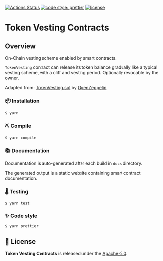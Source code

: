 [![Actions Status](https://github.com/abdelhamidbakhta/token-vesting-contracts/workflows/main/badge.svg)](https://github.com/abdelhamidbakhta/token-vesting-contracts/actions)
[![code style: prettier](https://img.shields.io/badge/code_style-prettier-ff69b4.svg)](https://github.com/prettier/prettier)
[![license](https://img.shields.io/badge/License-Apache%202.0-blue.svg)](https://opensource.org/licenses/Apache-2.0)

# Token Vesting Contracts

## Overview

On-Chain vesting scheme enabled by smart contracts.

`TokenVesting` contract can release its token balance gradually like a typical vesting scheme, with a cliff and vesting period.
Optionally revocable by the owner.

Adapted from: [TokenVesting.sol](https://github.com/OpenZeppelin/openzeppelin-contracts/blob/v1.12.0/contracts/token/ERC20/TokenVesting.sol) by [OpenZeppelin](https://openzeppelin.com/)

### 📦 Installation

```console
$ yarn
```

### ⛏️ Compile

```console
$ yarn compile
```

### 📚 Documentation

Documentation is auto-generated after each build in `docs` directory.

The generated output is a static website containing smart contract documentation.

### 🌡️ Testing

```console
$ yarn test
```

### ✨ Code style

```console
$ yarn prettier
```

## 📄 License

**Token Vesting Contracts** is released under the [Apache-2.0](LICENSE).
